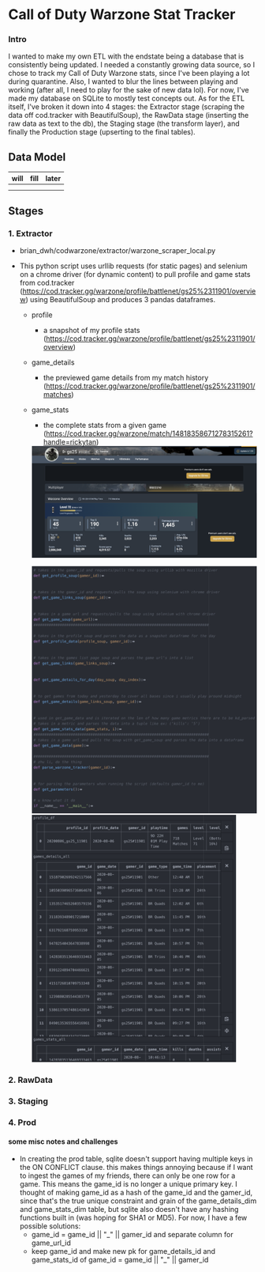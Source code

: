 # Call of Duty Warzone Stat Tracker #

### Intro ####
I wanted to make my own ETL with the endstate being a database that is consistently being updated. I needed a constantly growing data source, so I chose to track my Call of Duty Warzone stats, since I've been playing a lot during quarantine. Also, I wanted to blur the lines between playing and working (after all, I need to play for the sake of new data lol). For now, I've made my database on SQLite to mostly test concepts out. As for the ETL itself, I've broken it down into 4 stages: the Extractor stage (scraping the data off cod.tracker with BeautifulSoup), the RawData stage (inserting the raw data as text to the db), the Staging stage (the transform layer), and finally the Production stage (upserting to the final tables).


## Data Model ##
| will | fill  |  later |
|---|---|---|
|   |   |   |
|   |   |   |

## Stages ##
### 1. Extractor

- brian_dwh/codwarzone/extractor/warzone_scraper_local.py

- This python script uses urllib requests (for static pages) and selenium on a chrome driver (for dynamic content) to pull profile and game stats from cod.tracker (https://cod.tracker.gg/warzone/profile/battlenet/gs25%2311901/overview) using BeautifulSoup and produces 3 pandas dataframes.

  + profile
    - a snapshot of my profile stats (https://cod.tracker.gg/warzone/profile/battlenet/gs25%2311901/overview)
  + game_details
    - the previewed game details from my match history (https://cod.tracker.gg/warzone/profile/battlenet/gs25%2311901/matches)
  + game_stats
    - the complete stats from a given game (https://cod.tracker.gg/warzone/match/14818358671278315261?handle=rickytan)


  
    <img src="output/images/codtracker.png" width="875"/>

    <img src="output/images/scraper.png" height="500"/> <img src="output/images/dataframes.png" height="500"/>
  
  
### 2. RawData

### 3. Staging
### 4. Prod




#### some misc notes and challenges ####

+ In creating the prod table, sqlite doesn't support having multiple keys in the ON CONFLICT clause. this makes things annoying because if I want to ingest the games of my friends, there can only be one row for a game. This means the game_id is no longer a unique primary key. I thought of making game_id as a hash of the game_id and the gamer_id, since that's the true unique constraint and grain of the game_details_dim and game_stats_dim table, but sqlite also doesn't have any hashing functions built in (was hoping for SHA1 or MD5). For now, I have a few possible solutions:
  - game_id = game_id || "_" || gamer_id and separate column for game_url_id
  - keep game_id and make new pk for game_details_id and game_stats_id of game_id = game_id || "_" || gamer_id 
